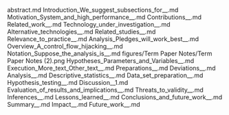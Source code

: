 abstract.md
Introduction_We_suggest_subsections_for__.md
Motivation_System_and_high_performance__.md
Contributions__.md
Related_work__.md
Technology_under_investigation__.md
Alternative_technologies__.md
Related_studies__.md
Relevance_to_practice__.md
Analysis_Pledges_will_work_best__.md
Overview_A_control_flow_hijacking__.md
Notation_Suppose_the_analysis_is__.md
figures/Term Paper Notes/Term Paper Notes (2).png
Hypotheses_Parameters_and_Variables__.md
Execution_More_text_Other_text__.md
Preparations__.md
Deviations__.md
Analysis__.md
Descriptive_statistics__.md
Data_set_preparation__.md
Hypothesis_testing__.md
Discussion__1.md
Evaluation_of_results_and_implications__.md
Threats_to_validity__.md
Inferences__.md
Lessons_learned__.md
Conclusions_and_future_work__.md
Summary__.md
Impact__.md
Future_work__.md
